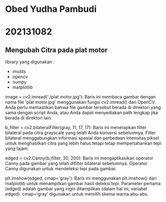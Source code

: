 
# Obed Yudha Pambudi
# 202131082
## Mengubah Citra pada plat motor 

library yang digunakan :
- imutils
- opencv
- numpy
- matplotlib

image = cv2.imread('./plat motor.jpg'): Baris ini membaca gambar dengan nama file 'plat motor.jpg' menggunakan fungsi cv2.imread() dari OpenCV. Anda perlu memastikan bahwa file gambar tersebut berada di direktori yang sama dengan script Anda, atau Anda dapat menyediakan path lengkap jika berada di direktori lain.

b_filter = cv2.bilateralFilter(gray, 11, 17, 17): Baris ini menerapkan filter bilateral pada citra grayscale yang telah Anda konversi sebelumnya. Filter bilateral menggabungkan informasi spasial dan perbedaan intensitas piksel untuk menghasilkan citra yang lebih halus tetapi tetap mempertahankan tepi yang tajam. 

edged = cv2.Canny(b_filter, 30, 200): Baris ini mengaplikasikan operator Canny pada gambar yang telah difilter bilateral sebelumnya. Operator Canny digunakan untuk mendeteksi tepi pada gambar.

plt.imshow(edged, cmap='gray'): Baris ini menggunakan plt.imshow() dari matplotlib untuk menampilkan gambar hasil deteksi tepi. Parameter pertama (edged) adalah gambar yang ingin ditampilkan (dalam hal ini, variabel edged). cmap='gray' digunakan untuk memilih skema warna abu-abu.


